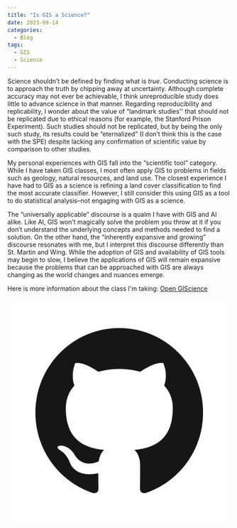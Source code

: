 ```yaml
---
title: "Is GIS a Science?"
date: 2023-09-14
categories:
  - Blog
tags:
  - GIS
  - Science
---
```


Science shouldn’t be defined by finding what is *true*. Conducting science is to approach the truth by chipping away at uncertainty. Although complete accuracy may not ever be achievable, I think unreproducible study does little to advance science in that manner. Regarding reproducibility and replicability, I wonder about the value of “landmark studies'' that should not be replicated due to ethical reasons (for example, the Stanford Prison Experiment). Such studies should not be replicated, but by being the only such study, its results could be “eternalized” (I don’t think this is the case with the SPE) despite lacking any confirmation of scientific value by comparison to other studies.


My personal experiences with GIS fall into the “scientific tool” category. While I have taken GIS classes, I most often apply GIS to problems in fields such as geology, natural resources, and land use. The closest experience I have had to GIS as a science is refining a land cover classification to find the most accurate classifier. However, I still consider this using GIS as a tool to do statistical analysis–not engaging with GIS as a science. 


The “universally applicable” discourse is a qualm I have with GIS and AI alike. Like AI, GIS won’t magically solve the problem you throw at it if you don’t understand the underlying concepts and methods needed to find a solution. On the other hand, the “inherently expansive and growing” discourse resonates with me, but I interpret this discourse differently than St. Martin and Wing. While the adoption of GIS and availability of GIS tools may begin to slow, I believe the applications of GIS will remain expansive because the problems that can be approached with GIS are always changing as the world changes and nuances emerge.

Here is more information about the class I'm taking: [Open GIScience](opengisci.github.io)

![GitHub logo](/assets/images/GitHub-cat.png)
